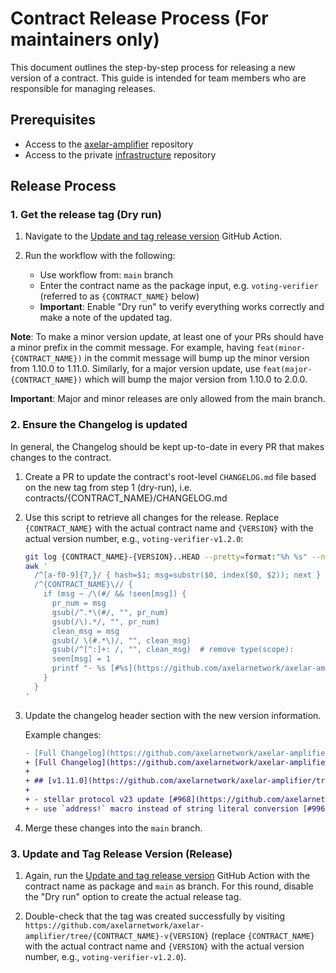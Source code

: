 # Contract Release Process (**For maintainers only**)

This document outlines the step-by-step process for releasing a new version of a contract. This guide is intended for team members who are responsible for managing releases.

## Prerequisites

- Access to the [axelar-amplifier](https://github.com/axelarnetwork/axelar-amplifier) repository
- Access to the private [infrastructure](https://github.com/axelarnetwork/infrastructure) repository

## Release Process

### 1. Get the release tag (Dry run)

1. Navigate to the [Update and tag release version](https://github.com/axelarnetwork/axelar-amplifier/actions/workflows/release.yaml) GitHub Action.

1. Run the workflow with the following:

    - Use workflow from: `main` branch
    - Enter the contract name as the package input, e.g. `voting-verifier` (referred to as `{CONTRACT_NAME}` below)
    - **Important**: Enable "Dry run" to verify everything works correctly and make a note of the updated tag.

**Note**: To make a minor version update, at least one of your PRs should have a minor prefix in the commit message. For example, having `feat(minor-{CONTRACT_NAME})` in the commit message will bump up the minor version from 1.10.0 to 1.11.0. Similarly, for a major version update, use `feat(major-{CONTRACT_NAME})` which will bump the major version from 1.10.0 to 2.0.0.

**Important**: Major and minor releases are only allowed from the main branch.

### 2. Ensure the Changelog is updated

In general, the Changelog should be kept up-to-date in every PR that makes changes to the contract.

1. Create a PR to update the contract's root-level `CHANGELOG.md` file based on the new tag from step 1 (dry-run), i.e. contracts/{CONTRACT_NAME}/CHANGELOG.md

1. Use this script to retrieve all changes for the release. Replace `{CONTRACT_NAME}` with the actual contract name and `{VERSION}` with the actual version number, e.g., `voting-verifier-v1.2.0`:

    ```bash
    git log {CONTRACT_NAME}-{VERSION}..HEAD --pretty=format:"%h %s" --name-only |
    awk '
      /^[a-f0-9]{7,}/ { hash=$1; msg=substr($0, index($0, $2)); next }
      /^{CONTRACT_NAME}\// {
        if (msg ~ /\(#/ && !seen[msg]) {
          pr_num = msg
          gsub(/^.*\(#/, "", pr_num)
          gsub(/\).*/, "", pr_num)
          clean_msg = msg
          gsub(/ \(#.*\)/, "", clean_msg)
          gsub(/^[^:]+: /, "", clean_msg)  # remove type(scope):
          seen[msg] = 1
          printf "- %s [#%s](https://github.com/axelarnetwork/axelar-amplifier/pull/%s)\n", clean_msg, pr_num, pr_num
        }
      }
    '
    ```

1. Update the changelog header section with the new version information.

    Example changes:

    ```diff
    - [Full Changelog](https://github.com/axelarnetwork/axelar-amplifier/compare/voting-verifier-v1.10.0..HEAD)
    + [Full Changelog](https://github.com/axelarnetwork/axelar-amplifier/compare/voting-verifier-v1.11.0..HEAD)
    +
    + ## [v1.11.0](https://github.com/axelarnetwork/axelar-amplifier/tree/voting-verifier-v1.11.0) (2025-08-14)
    +
    + - stellar protocol v23 update [#968](https://github.com/axelarnetwork/axelar-amplifier/pull/968)
    + - use `address!` macro instead of string literal conversion [#996](https://github.com/axelarnetwork/axelar-amplifier/pull/996)
    ```

1. Merge these changes into the `main` branch.

### 3. Update and Tag Release Version (Release)

1. Again, run the [Update and tag release version](https://github.com/axelarnetwork/axelar-amplifier/actions/workflows/release.yaml) GitHub Action with the contract name as package and `main` as branch. For this round, disable the "Dry run" option to create the actual release tag.

1. Double-check that the tag was created successfully by visiting `https://github.com/axelarnetwork/axelar-amplifier/tree/{CONTRACT_NAME}-v{VERSION}` (replace `{CONTRACT_NAME}` with the actual contract name and `{VERSION}` with the actual version number, e.g., `voting-verifier-v1.2.0`).
